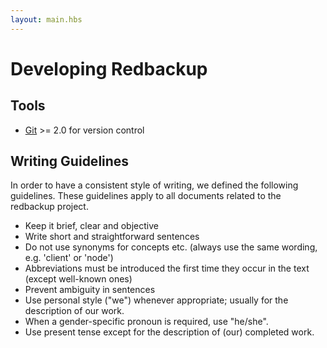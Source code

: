 ```yaml
---
layout: main.hbs
---
```

# Developing Redbackup

## Tools

- [Git](https://git-scm.com/) >= 2.0 for version control

## Writing Guidelines
In order to have a consistent style of writing, we defined the following guidelines. These guidelines apply to all documents related to the redbackup project.

- Keep it brief, clear and objective
- Write short and straightforward sentences
- Do not use synonyms for concepts etc. (always use the same wording, e.g. 'client' or 'node')
- Abbreviations must be introduced the first time they occur in the text (except well-known ones)
- Prevent ambiguity in sentences
- Use personal style ("we") whenever appropriate; usually for the description of our work.
- When a gender-specific pronoun is required, use "he/she".
- Use present tense except for the description of (our) completed work.

